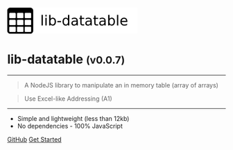 <!-- _coverpage.md -->

![logo](media/lib-datatable-banner-300x60.png)

# lib-datatable <small>(v0.0.7)</small>

<hr>

> A NodeJS library to manipulate an in memory table (array of arrays)

> Use Excel-like Addressing (A1)

<hr>

- Simple and lightweight (less than 12kb)
- No dependencies - 100% JavaScript

[GitHub](https://github.com/liquicode/lib-datatable)
[Get Started](external/readme.md)


<!-- background image -->
<!-- ![]() -->

<!-- background color -->
<!-- ![color](#cceeff) -->
<!-- ![color](#2980B9) -->

